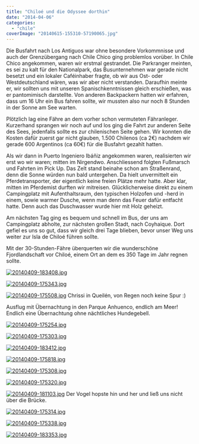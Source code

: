 ```yaml
---
title: "Chiloé und die Odyssee dorthin"
date: "2014-04-06"
categories: 
  - "chile"
coverImage: "20140615-155310-57190065.jpg"
---
```


Die Busfahrt nach Los Antiguos war ohne besondere Vorkommnisse und auch der Grenzübergang nach Chile Chico ging problemlos vorüber. In Chile Chico angekommen, waren wir erstmal gestrandet. Die Parkranger meinten, es sei zu kalt für den Nationalpark, das Busunternehmen war gerade nicht besetzt und ein lokaler Caféinhaber fragte, ob wir aus Ost- oder Westdeutschland wären, was wir aber nicht verstanden. Daraufhin meinte er, wir sollten uns mit unseren Spanischkenntnissen gleich erschießen, was er pantomimisch darstellte. Von anderen Backpackern hatten wir erfahren, dass um 16 Uhr ein Bus fahren sollte, wir mussten also nur noch 8 Stunden in der Sonne am See warten.

Plötzlich lag eine Fähre an dem vorher schon vermuteten Fähranleger. Kurzerhand sprangen wir noch auf und los ging die Fahrt zur anderen Seite des Sees, jedenfalls sollte es zur chilenischen Seite gehen. Wir konnten die Kosten dafür zuerst gar nicht glauben, 1.500 Chilenos (ca 2€) nachdem wir gerade 600 Argentinos (ca 60€) für die Busfahrt gezahlt hatten.

Als wir dann in Puerto Ingeniero Ibáñiz angekommen waren, realisierten wir erst wo wir waren; mitten im Nirgendwo. Anschliessend folgten Fußmarsch und Fahrten im Pick Up. Das Zelt stand beinahe schon am Straßenrand, denn die Sonne würden nun bald untergehen. Da hielt unvermittelt ein Pferdetransporter, der eigentlich keine freien Plätze mehr hatte. Aber klar, mitten im Pferdemist durften wir mitreisen. Glücklicherweise direkt zu einem Campingplatz mit Aufenthaltsraum, den typischen Holzofen und -herd in einem, sowie warmer Dusche, wenn man denn das Feuer dafür entfacht hatte. Denn auch das Duschwasser wurde hier mit Holz geheizt.

Am nächsten Tag ging es bequem und schnell im Bus, der uns am Campingplatz abholte, zur nächsten großen Stadt, nach Coyhaique. Dort gefiel es uns so gut, dass wir gleich drei Tage blieben, bevor unser Weg uns weiter zur Isla de Chiloé führen sollte.

Mit der 30-Stunden-Fähre überquerten wir die wunderschöne Fjordlandschaft vor Chiloé, einem Ort an dem es 350 Tage im Jahr regnen sollte.

[![20140409-183408.jpg](images/20140409-183408.jpg)](https://hafenstrand.wordpress.com/wp-content/uploads/2014/04/20140409-183408.jpg)

[![20140409-175343.jpg](images/20140409-175343.jpg)](https://hafenstrand.wordpress.com/wp-content/uploads/2014/04/20140409-175343.jpg)

[![20140409-175508.jpg](images/20140409-175508.jpg)](https://hafenstrand.wordpress.com/wp-content/uploads/2014/04/20140409-175508.jpg) Chrissi in Queilén, von Regen noch keine Spur :)

Ausflug mit Übernachtung in den Parque Anhuenco, endlich am Meer! Endlich eine Übernachtung ohne nächtliches Hundegebell.

[![20140409-175254.jpg](images/20140409-175254.jpg)](https://hafenstrand.wordpress.com/wp-content/uploads/2014/04/20140409-175254.jpg)

[![20140409-175303.jpg](images/20140409-175303.jpg)](https://hafenstrand.wordpress.com/wp-content/uploads/2014/04/20140409-175303.jpg)

[![20140409-183412.jpg](images/20140409-183412.jpg)](https://hafenstrand.wordpress.com/wp-content/uploads/2014/04/20140409-183412.jpg)

[![20140409-175818.jpg](images/20140409-175818.jpg)](https://hafenstrand.wordpress.com/wp-content/uploads/2014/04/20140409-175818.jpg)

[![20140409-175308.jpg](images/20140409-175308.jpg)](https://hafenstrand.wordpress.com/wp-content/uploads/2014/04/20140409-175308.jpg)

[![20140409-175320.jpg](images/20140409-175320.jpg)](https://hafenstrand.wordpress.com/wp-content/uploads/2014/04/20140409-175320.jpg)

[![20140409-181103.jpg](images/20140409-181103.jpg)](https://hafenstrand.wordpress.com/wp-content/uploads/2014/04/20140409-181103.jpg) Der Vogel hopste hin und her und ließ uns nicht über die Brücke.

[![20140409-175314.jpg](images/20140409-175314.jpg)](https://hafenstrand.wordpress.com/wp-content/uploads/2014/04/20140409-175314.jpg)

[![20140409-175338.jpg](images/20140409-175338.jpg)](https://hafenstrand.wordpress.com/wp-content/uploads/2014/04/20140409-175338.jpg)

[![20140409-183353.jpg](images/20140409-183353.jpg)](https://hafenstrand.wordpress.com/wp-content/uploads/2014/04/20140409-183353.jpg)
